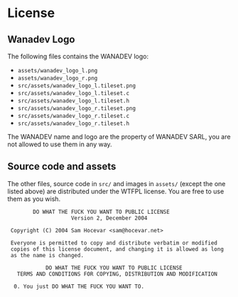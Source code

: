 # License

## Wanadev Logo

The following files contains the WANADEV logo:

* `assets/wanadev_logo_l.png`
* `assets/wanadev_logo_r.png`
* `src/assets/wanadev_logo_l.tileset.png`
* `src/assets/wanadev_logo_l.tileset.c`
* `src/assets/wanadev_logo_l.tileset.h`
* `src/assets/wanadev_logo_r.tileset.png`
* `src/assets/wanadev_logo_r.tileset.c`
* `src/assets/wanadev_logo_r.tileset.h`

The WANADEV name and logo are the property of WANADEV SARL, you are not allowed to use them in any way.


## Source code and assets

The other files, source code in `src/` and images in `assets/` (except the one listed above) are distributed under the WTFPL license. You are free to use them as you wish.

```
        DO WHAT THE FUCK YOU WANT TO PUBLIC LICENSE
                    Version 2, December 2004

 Copyright (C) 2004 Sam Hocevar <sam@hocevar.net>

 Everyone is permitted to copy and distribute verbatim or modified
 copies of this license document, and changing it is allowed as long
 as the name is changed.

            DO WHAT THE FUCK YOU WANT TO PUBLIC LICENSE
   TERMS AND CONDITIONS FOR COPYING, DISTRIBUTION AND MODIFICATION

  0. You just DO WHAT THE FUCK YOU WANT TO.
```
